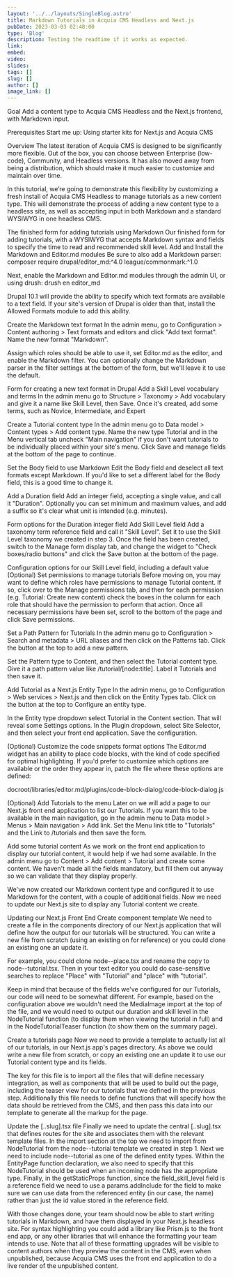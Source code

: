 ```yaml
---
layout: '../../layouts/SingleBlog.astro'
title: Markdown Tutorials in Acquia CMS Headless and Next.js
pubDate: 2023-03-03 02:48:00
type: 'Blog'
description: Testing the readtime if it works as expected.
link: 
embed: 
video: 
slides: 
tags: []
slug: []
author: []
image_link: []
---
```


Goal
Add a content type to Acquia CMS Headless and the Next.js frontend, with Markdown input.

Prerequisites
Start me up: Using starter kits for Next.js and Acquia CMS

Overview
The latest iteration of Acquia CMS is designed to be significantly more flexible. Out of the box, you can choose between Enterprise (low-code), Community, and Headless versions. It has also moved away from being a distribution, which should make it much easier to customize and maintain over time.

In this tutorial, we’re going to demonstrate this flexibility by customizing a fresh install of Acquia CMS Headless to manage tutorials as a new content type. This will demonstrate the process of adding a new content type to a headless site, as well as accepting input in both Markdown and a standard WYSIWYG in one headless CMS.

The finished form for adding tutorials using Markdown
Our finished form for adding tutorials, with a WYSIWYG that accepts Markdown syntax and fields to specify the time to read and recommended skill level.
Add and Install the Markdown and Editor.md modules
Be sure to also add a Markdown parser: composer require drupal/editor_md:^4.0 league/commonmark:^1.0

Next, enable the Markdown and Editor.md modules through the admin UI, or using drush: drush en editor_md

Drupal 10.1 will provide the ability to specify which text formats are available to a text field. If your site's version of Drupal is older than that, install the Allowed Formats
 module to add this ability.

Create the Markdown text format
In the admin menu, go to Configuration > Content authoring > Text formats and editors and click "Add text format". Name the new format "Markdown".

Assign which roles should be able to use it, set Editor.md as the editor, and enable the Markdown filter. You can optionally change the Markdown parser in the filter settings at the bottom of the form, but we'll leave it to use the default.

Form for creating a new text format in Drupal
Add a Skill Level vocabulary and terms
In the admin menu go to Structure > Taxonomy > Add vocabulary and give it a name like Skill Level, then Save. Once it's created, add some terms, such as Novice, Intermediate, and Expert

Create a Tutorial content type
In the admin menu go to Data model > Content types > Add content type. Name the new type Tutorial and in the Menu vertical tab uncheck "Main navigation" if you don't want tutorials to be individually placed within your site's menu. Click Save and manage fields at the bottom of the page to continue.

Set the Body field to use Markdown
Edit the Body field and deselect all text formats except Markdown. If you'd like to set a different label for the Body field, this is a good time to change it.

Add a Duration field
Add an integer field, accepting a single value, and call it "Duration". Optionally you can set minimum and maximum values, and add a suffix so it's clear what unit is intended (e.g. minutes).

Form options for the Duration integer field
Add Skill Level field
Add a taxonomy term reference field and call it "Skill Level". Set it to use the Skill Level taxonomy we created in step 3. Once the field has been created, switch to the Manage form display tab, and change the widget to "Check boxes/radio buttons" and click the Save button at the bottom of the page.

Configuration options for our Skill Level field, including a default value
(Optional) Set permissions to manage tutorials
Before moving on, you may want to define which roles have permissions to manage Tutorial content. If so, click over to the Manage permissions tab, and then for each permission (e.g. Tutorial: Create new content) check the boxes in the column for each role that should have the permission to perform that action. Once all necessary permissions have been set, scroll to the bottom of the page and click Save permissions.

Set a Path Pattern for Tutorials
In the admin menu go to Configuration > Search and metadata > URL aliases and then click on the Patterns tab. Click the button at the top to add a new pattern.

Set the Pattern type to Content, and then select the Tutorial content type. Give it a path pattern value like /tutorial/[​⁠node:title⁠​]. Label it Tutorials and then save it.

Add Tutorial as a Next.js Entity Type
In the admin menu, go to Configuration > Web services > Next.js and then click on the Entity Types tab. Click on the button at the top to Configure an entity type.

In the Entity type dropdown select Tutorial in the Content section. That will reveal some Settings options. In the Plugin dropdown, select Site Selector, and then select your front end application. Save the configuration.

(Optional) Customize the code snippets format options
The Editor.md widget has an ability to place code blocks, with the kind of code specified for optimal highlighting. If you'd prefer to customize which options are available or the order they appear in, patch the file where these options are defined:

docroot/libraries/editor.md/plugins/code-block-dialog/code-block-dialog.js

(Optional) Add Tutorials to the menu
Later on we will add a page to our Next.js front end application to list our Tutorials. If you want this to be available in the main navigation, go in the admin menu to Data model > Menus > Main navigation > Add link. Set the Menu link title to "Tutorials" and the Link to /tutorials and then save the form.

Add some tutorial content
As we work on the front end application to display our tutorial content, it would help if we had some available. In the admin menu go to Content > Add content > Tutorial and create some content. We haven't made all the fields mandatory, but fill them out anyway so we can validate that they display properly.

We've now created our Markdown content type and configured it to use Markdown for the content, with a couple of additional fields. Now we need to update our Next.js site to display any Tutorial content we create.

Updating our Next.js Front End
Create component template
We need to create a file in the components directory of our Next.js application that will define how the output for our tutorials will be structured. You can write a new file from scratch (using an existing on for reference) or you could clone an existing one an update it.

For example, you could clone node--place.tsx and rename the copy to node--tutorial.tsx. Then in your text editor you could do case-sensitive searches to replace "Place" with "Tutorial" and "place" with "tutorial".

Keep in mind that because of the fields we've configured for our Tutorials, our code will need to be somewhat different. For example, based on the configuration above we wouldn't need the MediaImage import at the top of the file, and we would need to output our duration and skill level in the NodeTutorial function (to display them when viewing the tutorial in full) and in the NodeTutorialTeaser function (to show them on the summary page).

Create a tutorials page
Now we need to provide a template to actually list all of our tutorials, in our Next.js app's pages directory. As above we could write a new file from scratch, or copy an existing one an update it to use our Tutorial content type and its fields.

The key for this file is to import all the files that will define necessary integration, as well as components that will be used to build out the page, including the teaser view for our tutorials that we defined in the previous step. Additionally this file needs to define functions that will specify how the data should be retrieved from the CMS, and then pass this data into our template to generate all the markup for the page.

Update the [..slug].tsx file
Finally we need to update the central [..slug].tsx that defines routes for the site and associates them with the relevant template files. In the import section at the top we need to import from NodeTutorial from the node--tutorial template we created in step 1. Next we need to include node--tutorial as one of the defined entity types. Within the EntityPage function declaration, we also need to specify that this NodeTutorial should be used when an incoming node has the appropriate type. Finally, in the getStaticProps function, since the field_skill_level field is a reference field we need to use a params.addInclude for the field to make sure we can use data from the referenced entity (in our case, the name) rather than just the id value stored in the reference field.

With those changes done, your team should now be able to start writing tutorials in Markdown, and have them displayed in your Next.js headless site. For syntax highlighting you could add a library like Prism.js
 to the front end app, or any other libraries that will enhance the formatting your team intends to use. Note that all of these formatting upgrades will be visible to content authors when they preview the content in the CMS, even when unpublished, because Acquia CMS uses the front end application to do a live render of the unpublished content.